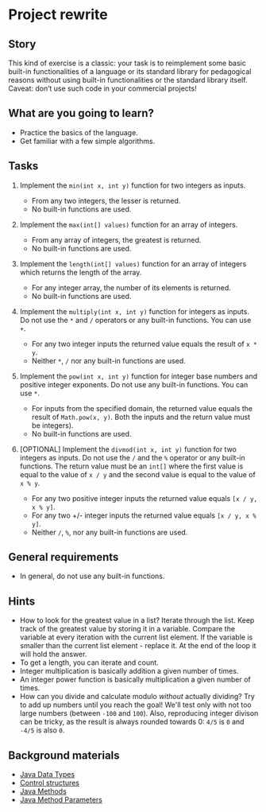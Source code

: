 # Project rewrite

## Story

This kind of exercise is a classic: your task is to reimplement some basic
built-in functionalities of a language or its standard library for pedagogical
reasons without using built-in functionalities or the standard library itself.
Caveat: don’t use such code in your commercial projects!

## What are you going to learn?

- Practice the basics of the language.
- Get familiar with a few simple algorithms.

## Tasks

1. Implement the `min(int x, int y)` function for two integers as inputs.
    - From any two integers, the lesser is returned.
    - No built-in functions are used.

2. Implement the `max(int[] values)` function for an array of integers.
    - From any array of integers, the greatest is returned.
    - No built-in functions are used.

3. Implement the `length(int[] values)` function for an array of integers which returns the length of the array.
    - For any integer array, the number of its elements is returned.
    - No built-in functions are used.

4. Implement the `multiply(int x, int y)` function for integers as inputs. Do not use the `*` and `/` operators or any built-in functions. You can use `+`.
    - For any two integer inputs the returned value equals the result of `x * y`.
    - Neither `*`, `/` nor any built-in functions are used.

5. Implement the `pow(int x, int y)` function for integer base numbers and positive integer exponents. Do not use any built-in functions. You can use `*`.
    - For inputs from the specified domain, the returned value equals the result of `Math.pow(x, y)`. Both the inputs and the return value must be integers).
    - No built-in functions are used.

6. [OPTIONAL] Implement the `divmod(int x, int y)` function for two integers as inputs. Do not use the `/` and the `%` operator or any built-in functions. The return value must be an `int[]` where the first value is equal to the value of `x / y` and the second value is equal to the value of `x % y`.
    - For any two positive integer inputs the returned value equals `[x / y, x % y]`.
    - For any two +/- integer inputs the returned value equals `[x / y, x % y]`.
    - Neither `/`, `%`, nor any built-in functions are used.

## General requirements

- In general, do not use any built-in functions.

## Hints

- How to look for the greatest value in a list?
  Iterate through the list.
  Keep track of the greatest value by storing it in a variable.
  Compare the variable at every iteration with the current list element.
  If the variable is smaller than the current list element - replace it.
  At the end of the loop it will hold the answer.
- To get a length, you can iterate and count.
- Integer multiplication is basically addition a given number of times.
- An integer power function is basically multiplication a given number of times.
- How can you divide and calculate modulo _without_ actually dividing?
  Try to add up numbers until you reach the goal! We'll test only with
  not too large numbers (between `-100` and `100`).
  Also, reproducing integer divison can be tricky, as the result is always
  rounded towards 0: `4/5` is `0` and `-4/5` is also `0`.


## Background materials

- <i class="far fa-exclamation"></i> [Java Data Types](https://www.w3schools.com/java/java_data_types.asp)
- <i class="far fa-exclamation"></i> [Control structures](https://www.baeldung.com/java-control-structures)
- <i class="far fa-exclamation"></i> [Java Methods](https://www.w3schools.com/java/java_methods.asp)
- <i class="far fa-exclamation"></i> [Java Method Parameters](https://www.w3schools.com/java/java_methods_param.asp)

